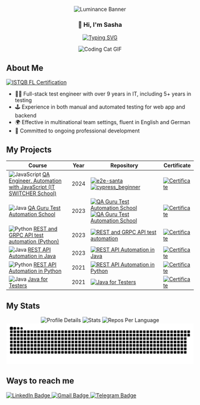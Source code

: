 <!--
😾 Don't copy my profile design!
-->

<p align="center">
  <img src="https://svg-banners.vercel.app/api?type=luminance&text1=Welcome%20to%20My%20GitHub%20Profile!%20🌸&width=800&height=400&fontSize=50" alt="Luminance Banner">
</p>


<h3 align="center">👋 Hi, I'm Sasha</h3>
<p align="center">
  <a href="https://git.io/typing-svg">
    <img src="https://readme-typing-svg.herokuapp.com?color=%23FF00FF&center=true&vCenter=true&lines=Full-stack+test+engineer" alt="Typing SVG">
  </a>
</p>


<p align="center">
  <img src="https://media.giphy.com/media/v1.Y2lkPTc5MGI3NjExMHprcGhkNTQ0cmFvcmIwODk3NWNsNjQ3bmFlcXM2bzIwbGQxN3VoMSZlcD12MV9naWZzX3NlYXJjaCZjdD1n/7NoNw4pMNTvgc/giphy.gif" alt="Coding Cat GIF">
</p>



## About Me

[![ISTQB FL Certification](https://www.gasq.org/logo__1_1.png)](https://www.gasq.org/en/registration/expert/26b9327b-cd72-43d6-b180-2b6a7c1206f8.html)

- 👩‍💼 Full-stack test engineer with over 9 years in IT, including 5+ years in testing
- 🕹️ Experience in both manual and automated testing for web app and backend
- 🌍 Effective in multinational team settings, fluent in English and German
- 🌱 Committed to ongoing professional development


## My Projects

| Course | Year | Repository | Certificate |
|--------|------|------------|-------------|
| ![JavaScript](https://img.icons8.com/color/48/000000/javascript.png) [QA Engineer. Automation with JavaScript (IT SWITCHER School)](https://it-switchers.com/links) | 2024 | [![e2e-santa](https://github-readme-stats-sigma-five.vercel.app/api/pin/?username=shinkai-tester&repo=e2e-santa&bg_color=DEG,FFB6C1,FF69B4)](https://github.com/shinkai-tester/e2e-santa) [![cypress_beginner](https://github-readme-stats-sigma-five.vercel.app/api/pin/?username=shinkai-tester&repo=cypress_beginner&bg_color=DEG,FF9A9E,FFC3A0)](https://github.com/shinkai-tester/cypress_beginner) | [![Certificate](https://img.shields.io/badge/Certificate-View-lightcoral)](https://drive.google.com/file/d/1w8iLoEM-_oiaRQzzVsFpXvj2qdUXPuSi/view?usp=drive_link) |
| ![Java](https://img.icons8.com/color/48/000000/java-coffee-cup-logo--v1.png) [QA Guru Test Automation School](https://qa.guru/) | 2023 | [![QA Guru Test Automation School](https://github-readme-stats-sigma-five.vercel.app/api/pin/?username=shinkai-tester&repo=luma-ui-tests-project&bg_color=DEG,FBD3E9,BE81F7)](https://github.com/shinkai-tester/luma-ui-tests-project) [![QA Guru Test Automation School](https://github-readme-stats-sigma-five.vercel.app/api/pin/?username=shinkai-tester&repo=shop-api-tests-project&bg_color=DEG,C7E5D1,00CECB)](https://github.com/shinkai-tester/shop-api-tests-project) | [![Certificate](https://img.shields.io/badge/Certificate-View-purple)](https://drive.google.com/file/d/1RYpzim-CMTkOZ6mPWwgszHCLNtTqZEIy/view?usp=sharing) |
| ![Python](https://img.icons8.com/color/48/000000/python.png) [REST and GRPC API test automation (Python)](https://it-wizard.pro/rest_and_grpc) | 2023 | [![REST and GRPC API test automation](https://github-readme-stats-sigma-five.vercel.app/api/pin/?username=shinkai-tester&repo=dm_api_tests&bg_color=DEG,00CED1,32CD32)](https://github.com/shinkai-tester/dm_api_tests) | [![Certificate](https://img.shields.io/badge/Certificate-View-blue)](https://fs.getcourse.ru/fileservice/file/download/a/637203/sc/143/h/62e5f2119e91eb6c60d04da0182f948b.png?gcmes=44976792109) |
| ![Java](https://img.icons8.com/color/48/000000/java-coffee-cup-logo--v1.png) [REST API Automation in Java](https://www.learnqa.ru/java_api) | 2023 | [![REST API Automation in Java](https://github-readme-stats-sigma-five.vercel.app/api/pin/?username=shinkai-tester&repo=LearnQA_JavaAPI&bg_color=DEG,00C9FF,92FE9D)](https://github.com/shinkai-tester/LearnQA_JavaAPI) | [![Certificate](https://img.shields.io/badge/Certificate-View-teal)](http://cert.software-testing.ru/353311500907053657) |
| ![Python](https://img.icons8.com/color/48/000000/python.png) [REST API Automation in Python](https://www.learnqa.ru/python_api) | 2021 | [![REST API Automation in Python](https://github-readme-stats-sigma-five.vercel.app/api/pin/?username=shinkai-tester&repo=LearnQA_PythonAPI&bg_color=DEG,FAD961,F76B1C)](https://github.com/shinkai-tester/LearnQA_PythonAPI) | [![Certificate](https://img.shields.io/badge/Certificate-View-orange)](http://cert.software-testing.ru/312404374759408201) |
| ![Java](https://img.icons8.com/color/48/000000/java-coffee-cup-logo--v1.png) [Java for Testers](https://software-testing.ru/edu/3-online/1-java-for-testers) | 2021 | [![Java for Testers](https://github-readme-stats-sigma-five.vercel.app/api/pin/?username=shinkai-tester&repo=java_pft&bg_color=DEG,FFA05F,FFCD5F)](https://github.com/shinkai-tester/java_pft) | [![Certificate](https://img.shields.io/badge/Certificate-View-green)](http://cert.software-testing.ru/302623028432339468) |



## My Stats
<p align="center">
  <img src="https://github-profile-summary-cards.vercel.app/api/cards/profile-details?username=shinkai-tester&theme=tokyonight" alt="Profile Details">
  <img src="https://github-profile-summary-cards.vercel.app/api/cards/stats?username=shinkai-tester&theme=tokyonight" alt="Stats">
  <img src="https://github-profile-summary-cards.vercel.app/api/cards/repos-per-language?username=shinkai-tester&theme=tokyonight" alt="Repos Per Language">
  <img src="https://github.com/shinkai-tester/shinkai-tester/blob/gh-pages/github-snake-dark.svg" alt="Commits">
</p>


## Ways to reach me
  <a href="https://www.linkedin.com/in/alexandra-klimantova">
    <img src="https://img.shields.io/badge/LinkedIn-blue?style=for-the-badge&logo=linkedin&logoColor=white" alt="LinkedIn Badge">
  </a>
   <a href="mailto:alexandra.klimantowa@gmail.com">
    <img src="https://img.shields.io/badge/Gmail-red?style=for-the-badge&logo=gmail&logoColor=white" alt="Gmail Badge"/>
  </a>
  <a href="https://t.me/alin_laegnor">
    <img src="https://img.shields.io/badge/Telegram-blue?style=for-the-badge&logo=telegram&logoColor=white" alt="Telegram Badge"/>
  </a>
  
